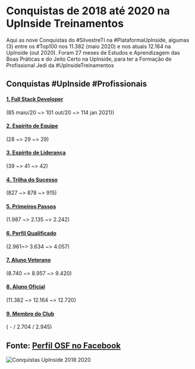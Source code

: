 # Conquistas de 2018 até 2020 na UpInside Treinamentos 

Aqui as nove Conquistas do #SilvestreTI na #PlataformaUpInside, algumas (3) entre os #Top100 nos 11.382 (maio 2020) e nos atuais 12.164 na UpInside (out 2020). Foram 27 meses de Estudos e Aprendizagem das Boas Práticas e do Jeito Certo na UpInside, para ter a Formação de Profissional Jedi da #UpInsideTreinamentos

## Conquistas #UpInside #Profissionais 

#### [1. Full Stack Developer](https://www.upinside.com.br/conquistas/46823) 
(85 maio/20 ~> 101 out/20 ~> 114 jan 2021)) 

#### [2. Espírito de Equipe](https://www.upinside.com.br/conquistas/46829)
(28 ~> 29 ~> 29) 

#### [3. Espírito de Liderança](https://www.upinside.com.br/conquistas/46563)
(39 ~> 41 ~> 42) 

#### [4. Trilha do Sucesso](https://www.upinside.com.br/conquistas/46500)
(827 ~> 878 ~> 915) 

#### [5. Primeiros Passos](https://www.upinside.com.br/conquistas/41415)
(1.987 ~> 2.135 ~> 2.242) 

#### [6. Perfil Qualificado](https://www.upinside.com.br/conquistas/46312)
(2.961~> 3.634 ~> 4.057) 

#### [7. Aluno Veterano](https://www.upinside.com.br/conquistas/39670)
(8.740 ~> 8.957 ~> 9.420) 

#### [8. Aluno Oficial](https://www.upinside.com.br/conquistas/34011)
(11.382 ~> 12.164 ~> 12.720) 

#### [9. Membro do Club](https://www.upinside.com.br/conquistas/50339)
( - / 2.704 / 2.945)  

## Fonte: [Perfil OSF no Facebook](https://www.facebook.com/100013735389810/posts/972980549836449/)

![Conquistas UpInside 2018 2020](https://user-images.githubusercontent.com/76437195/103810172-2b006d80-5031-11eb-9ef1-e9c4e1f2dddd.jpg)


